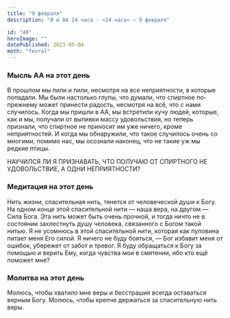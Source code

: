 ```yaml
---
title: "9 февраля"
description: "Я и АА 24 часа - «24 часа» — 9 февраля"

id: "40"
heroImage: ""
datePublished: 2023-05-04
moth: "fevral"
---
```


### Мысль АА на этот день

В прошлом мы пили и пили, несмотря на все неприятности, в которые попадали. Мы
были настолько глупы, что думали, что спиртное по-прежнему может принести
радость, несмотря на всё, что с нами случилось. Когда мы пришли в АА, мы
встретили кучу людей, которые, как и мы, получали от выпивки массу
удовольствия, но теперь признали, что спиртное не приносит им уже ничего,
кроме неприятностей. И когда мы обнаружили, что такое случилось очень со
многими, помимо нас, мы осознали наконец, что не такие уж мы редкие птицы.

НАУЧИЛСЯ ЛИ Я ПРИЗНАВАТЬ, ЧТО ПОЛУЧАЮ ОТ СПИРТНОГО НЕ УДОВОЛЬСТВИЕ, А ОДНИ
НЕПРИЯТНОСТИ?

### Медитация на этот день

Нить жизни, спасительная нить, тянется от человеческой души к Богу. На одном
конце этой спасительной нити — наша вера, на другом — Сила Бога. Эта нить
может быть очень прочной, и тогда ничто не в состоянии захлестнуть душу
человека, связанного с Богом такой нитью. Я не усомнюсь в этой спасительной
нити, которая как пуповина питает меня Его силой. Я ничего не буду бояться, —
Бог избавит меня от ошибок, убережет от забот и тревог. Я буду обращаться к
Богу за помощью и верить Ему, когда чувства мои в смятении, ибо кто ещё
поможет мне?

### Молитва на этот день

Молюсь, чтобы хватило мне веры и бесстрашия всегда оставаться верным Богу.
Молюсь, чтобы крепче держаться за спасительную нить веры.
